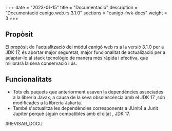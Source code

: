 +++
date        = "2023-01-15"
title       = "Documentació"
description = "Documentació canigo.web.rs 3.1.0"
sections    = "canigo-fwk-docs"
weight      = 3
+++

## Propòsit

El propòsit de l'actualització del mòdul canigó web rs a la versió 3.1.0 per a JDK 17,
és aportar major seguretat, major funcionalitat de actualizació
per a adaptar-lo al stack tecnològic de manera més ràpida i efectiva,
que millorarà la seva conservació i ús.

## Funcionalitats

- Tots els paquets que anteriorment usaven la dependències associades a la libreria Javax, a causa de la seva obsolescència
  amb el JDK 17 ,són modificades a la libreria Jakarta.
- També s'actualitza les dependències corresponents a JUnit4 a Junit Jupiter perquè siguin compatibles amb el citat , JDK 17.



#REVISAR_DOCU